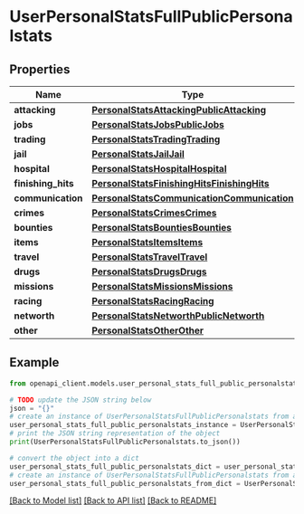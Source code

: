 # UserPersonalStatsFullPublicPersonalstats


## Properties

Name | Type | Description | Notes
------------ | ------------- | ------------- | -------------
**attacking** | [**PersonalStatsAttackingPublicAttacking**](PersonalStatsAttackingPublicAttacking.md) |  | 
**jobs** | [**PersonalStatsJobsPublicJobs**](PersonalStatsJobsPublicJobs.md) |  | 
**trading** | [**PersonalStatsTradingTrading**](PersonalStatsTradingTrading.md) |  | 
**jail** | [**PersonalStatsJailJail**](PersonalStatsJailJail.md) |  | 
**hospital** | [**PersonalStatsHospitalHospital**](PersonalStatsHospitalHospital.md) |  | 
**finishing_hits** | [**PersonalStatsFinishingHitsFinishingHits**](PersonalStatsFinishingHitsFinishingHits.md) |  | 
**communication** | [**PersonalStatsCommunicationCommunication**](PersonalStatsCommunicationCommunication.md) |  | 
**crimes** | [**PersonalStatsCrimesCrimes**](PersonalStatsCrimesCrimes.md) |  | 
**bounties** | [**PersonalStatsBountiesBounties**](PersonalStatsBountiesBounties.md) |  | 
**items** | [**PersonalStatsItemsItems**](PersonalStatsItemsItems.md) |  | 
**travel** | [**PersonalStatsTravelTravel**](PersonalStatsTravelTravel.md) |  | 
**drugs** | [**PersonalStatsDrugsDrugs**](PersonalStatsDrugsDrugs.md) |  | 
**missions** | [**PersonalStatsMissionsMissions**](PersonalStatsMissionsMissions.md) |  | 
**racing** | [**PersonalStatsRacingRacing**](PersonalStatsRacingRacing.md) |  | 
**networth** | [**PersonalStatsNetworthPublicNetworth**](PersonalStatsNetworthPublicNetworth.md) |  | 
**other** | [**PersonalStatsOtherOther**](PersonalStatsOtherOther.md) |  | 

## Example

```python
from openapi_client.models.user_personal_stats_full_public_personalstats import UserPersonalStatsFullPublicPersonalstats

# TODO update the JSON string below
json = "{}"
# create an instance of UserPersonalStatsFullPublicPersonalstats from a JSON string
user_personal_stats_full_public_personalstats_instance = UserPersonalStatsFullPublicPersonalstats.from_json(json)
# print the JSON string representation of the object
print(UserPersonalStatsFullPublicPersonalstats.to_json())

# convert the object into a dict
user_personal_stats_full_public_personalstats_dict = user_personal_stats_full_public_personalstats_instance.to_dict()
# create an instance of UserPersonalStatsFullPublicPersonalstats from a dict
user_personal_stats_full_public_personalstats_from_dict = UserPersonalStatsFullPublicPersonalstats.from_dict(user_personal_stats_full_public_personalstats_dict)
```
[[Back to Model list]](../README.md#documentation-for-models) [[Back to API list]](../README.md#documentation-for-api-endpoints) [[Back to README]](../README.md)


